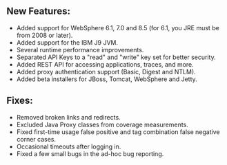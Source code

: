<!--
title: "Contrast 1.1 Release Notes, December 27, 2012"
description: "Contrast 1.1 Release Notes, December 27, 2012"
tags: "1.1 December Release Notes"
-->

## New Features:
* Added support for WebSphere 6.1, 7.0 and 8.5 (for 6.1, you JRE must be from 2008 or later).
* Added support for the IBM J9 JVM.
* Several runtime performance improvements.
* Separated API Keys to a "read" and "write" key set for better security.
* Added REST API for accessing applications, traces, and more.
* Added proxy authentication support (Basic, Digest and NTLM).
* Added beta installers for JBoss, Tomcat, WebSphere and Jetty.

## Fixes:
* Removed broken links and redirects.
* Excluded Java Proxy classes from coverage measurements.
* Fixed first-time usage false positive and tag combination false negative corner cases.
* Occasional timeouts after logging in.
* Fixed a few small bugs in the ad-hoc bug reporting. 
